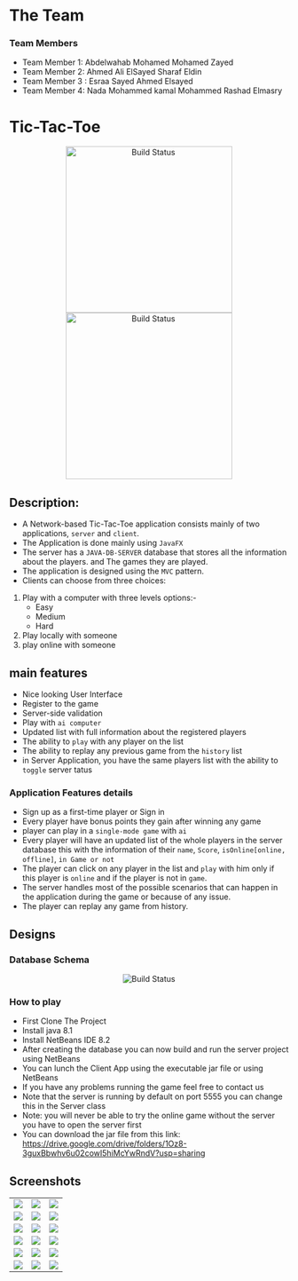# The Team
### Team Members
* Team Member 1: Abdelwahab Mohamed Mohamed Zayed
* Team Member 2: Ahmed Ali ElSayed Sharaf Eldin
* Team Member 3 : Esraa Sayed Ahmed Elsayed
* Team Member 4: Nada Mohammed kamal Mohammed Rashad Elmasry

# Tic-Tac-Toe

<p align="center">
   <img src="https://user-images.githubusercontent.com/53404081/158030182-af3ec3aa-a957-4870-8eb1-50dfc753bae1.jpeg" alt="Build Status" width="300">
   <img src="https://user-images.githubusercontent.com/53404081/158030235-87690d2f-42ab-403d-993e-e74c4f4b3fd2.jpeg" alt="Build Status" width="300">

</p>

## Description:
 
* A Network-based Tic-Tac-Toe application consists mainly of two applications, `server` and `client`. 
* The Application is done mainly using `JavaFX` 
* The server has a `JAVA-DB-SERVER` database that stores all the information about the players. and The games they are played. 
* The application is designed using the  `MVC` pattern. 
* Clients can choose from three choices:
1) Play with a computer with three levels options:-
    - Easy
    - Medium
    - Hard
2) Play locally with someone
3) play online with someone


## main features

- Nice looking User Interface
- Register to the game
- Server-side validation
- Play with `ai computer`
- Updated list with full information about the registered players
- The ability to `play` with any player on the list
- The ability to replay any previous game from the `history` list
- in Server Application, you have the same players  list with the ability to `toggle` server tatus

### Application Features details

- Sign up as a first-time player or Sign in
- Every player have bonus points they gain after winning any game
- player can play in a `single-mode game` with `ai`
- Every player will have an updated list of the whole players in the server database 
this with the information of their `name`, `Score`, `isOnline[online, offline]`, `in Game or not`
- The player can click on any player in the list and `play` with him
only if this player is `online` and if the player is not in `game`.
- The server handles most of the possible scenarios that can happen in the application during the game or because of any issue.
- The player can replay any game from history.

## Designs
### Database Schema
<p align="center">
       <img src="https://user-images.githubusercontent.com/53404081/158031031-b2f5ec7b-c5e1-4998-bb25-41f100f5e57c.png" alt="Build Status">
</p>

### How to play

- First Clone The Project
- Install java 8.1
- Install NetBeans IDE 8.2
- After creating the database you can now build and run the server project using NetBeans
- You can lunch the Client App using the executable jar file or using NetBeans 
- If you have any problems running the game feel free to contact us
- Note that the server is running by default on port 5555  you can change this in the Server class
- Note: you will never be able to try the online game without the server you have to open the server first 
- You can download the jar file from this link: https://drive.google.com/drive/folders/1Oz8-3guxBbwhv6u02cowI5hiMcYwRndV?usp=sharing
## Screenshots
<table>
  <tr>
    <td>
       <img src="https://user-images.githubusercontent.com/53404081/158031389-2fdb8e1c-0594-4c44-9359-be43f64bcfee.jpeg"> </img>
    </td>
   <td>
      <img src="https://user-images.githubusercontent.com/53404081/158031388-3ffbdd34-675c-4bc5-9be6-ba301be8c3c1.jpeg"></img>
   </td>
    <td>
       <img src="https://user-images.githubusercontent.com/53404081/158031387-c0a1970c-6051-4700-94bf-09222c6437b0.jpeg"></img>
    </td>
  </tr>
   <tr>
    <td>
       <img src="https://user-images.githubusercontent.com/53404081/158031386-aa3eca77-972b-4702-942d-c97f09bba0c7.jpeg"></img>
    </td>
    <td>
       <img src="https://user-images.githubusercontent.com/53404081/158031385-9884b8b1-2847-4f66-af4c-6470ff0c3231.jpeg"></img>
    </td>
    <td>
       <img src="https://user-images.githubusercontent.com/53404081/158031384-63e50b73-0ede-49bc-9d30-82050da6ac38.jpeg"></img>
    </td>
  </tr>
  <tr>
    <td>
       <img src="https://user-images.githubusercontent.com/53404081/158031383-84618dbd-d1d9-4d4c-b871-1ac7b2db0dc9.jpeg"></img>
    </td>
      <td>
       <img src="https://user-images.githubusercontent.com/53404081/158031382-3a333960-2636-4e99-8135-b5f3448a5650.jpeg"></img>
    </td>
     <td>
       <img src="https://user-images.githubusercontent.com/53404081/158031380-e964f4af-6cb4-4851-a3a7-1e705b5347bd.jpeg"></img>
    </td>
  </tr>
   <tr>
    <td>
       <img src="https://user-images.githubusercontent.com/53404081/158031378-3dacbbef-f00b-4943-9177-a1ef0e21585a.jpeg"></img>
    </td>
      <td>
       <img src="https://user-images.githubusercontent.com/53404081/158031376-71c90a64-91fd-482d-9b4e-312ed5ae6dde.jpeg"></img>
    </td>
     <td>
       <img src="https://user-images.githubusercontent.com/53404081/158031392-523d0017-6f32-4c3c-bf21-e3fce4fad01b.jpeg"></img>
    </td>
  </tr>
   <tr>
    <td>
       <img src="https://user-images.githubusercontent.com/53404081/158031393-3174ba8a-5a0e-43cb-bb62-be9a670ee5fd.jpeg"></img>
    </td>
      <td>
       <img src="https://user-images.githubusercontent.com/53404081/158031404-d6d0f753-92a6-4edc-9b8d-13de65d0fa63.jpeg"></img>
    </td>
     <td>
       <img src="https://user-images.githubusercontent.com/53404081/158031403-5d2dc438-6ea5-48ae-8b97-3113e301bc45.jpeg"></img>
    </td>
  </tr>
   <tr>
    <td>
       <img src="https://user-images.githubusercontent.com/53404081/158031401-b3273b81-9daf-4608-ae01-bedcf25c264a.jpeg"></img>
    </td>
      <td>
       <img src="https://user-images.githubusercontent.com/53404081/158031398-33a97b94-f9a8-4f26-bcc0-49e0d906d47e.jpeg"></img>
    </td>
     <td>
       <img src="https://user-images.githubusercontent.com/53404081/158031396-f8c660f4-2475-4880-ac40-9bd6b4250754.jpeg"></img>
    </td>
  </tr>
</table>
